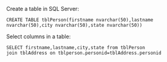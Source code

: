 Create a table in SQL Server:

```
CREATE TABLE tblPerson(firstname nvarchar(50),lastname nvarchar(50),city nvarchar(50),state nvarchar(50))
```



Select columns in a table:

```
SELECT firstname,lastname,city,state from tblPerson
join tblAddress on tblperson.personid=tblAddress.personid
```



